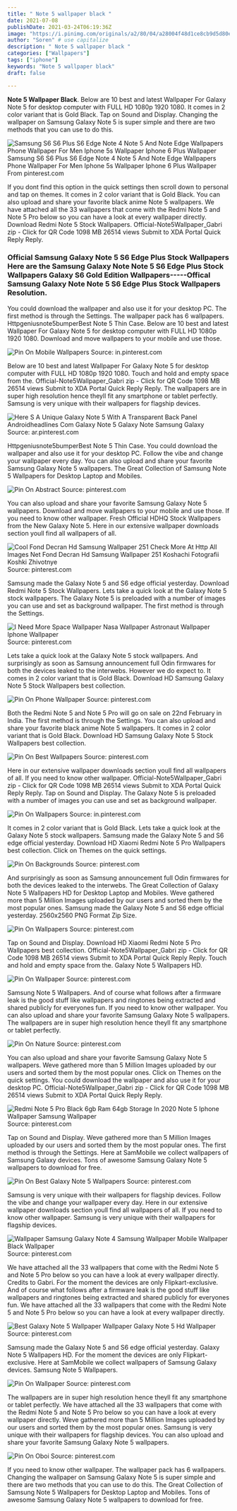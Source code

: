 ```yaml
---
title: " Note 5 wallpaper black "
date: 2021-07-08
publishDate: 2021-03-24T06:19:36Z
image: "https://i.pinimg.com/originals/a2/80/04/a28004f48d1ce8cb9d5d80ed11885a62.jpg"
author: "Soren" # use capitalize
description: " Note 5 wallpaper black "
categories: ["Wallpapers"]
tags: ["iphone"]
keywords: "Note 5 wallpaper black"
draft: false

---
```



**Note 5 Wallpaper Black**. Below are 10 best and latest Wallpaper For Galaxy Note 5 for desktop computer with FULL HD 1080p 1920 1080. It comes in 2 color variant that is Gold Black. Tap on Sound and Display. Changing the wallpaper on Samsung Galaxy Note 5 is super simple and there are two methods that you can use to do this.

![Samsung S6 S6 Plus S6 Edge Note 4 Note 5 And Note Edge Wallpapers Phone Wallpaper For Men Iphone 5s Wallpaper Iphone 6 Plus Wallpaper](https://i.pinimg.com/originals/5e/28/b8/5e28b8a2512128013917753865161ec7.jpg "Samsung S6 S6 Plus S6 Edge Note 4 Note 5 And Note Edge Wallpapers Phone Wallpaper For Men Iphone 5s Wallpaper Iphone 6 Plus Wallpaper")
Samsung S6 S6 Plus S6 Edge Note 4 Note 5 And Note Edge Wallpapers Phone Wallpaper For Men Iphone 5s Wallpaper Iphone 6 Plus Wallpaper From pinterest.com


If you dont find this option in the quick settings then scroll down to personal and tap on themes. It comes in 2 color variant that is Gold Black. You can also upload and share your favorite black anime Note 5 wallpapers. We have attached all the 33 wallpapers that come with the Redmi Note 5 and Note 5 Pro below so you can have a look at every wallpaper directly. Download Redmi Note 5 Stock Wallpapers. Official-Note5Wallpaper_Gabri zip - Click for QR Code 1098 MB 26514 views Submit to XDA Portal Quick Reply Reply.

### Official Samsung Galaxy Note 5 S6 Edge Plus Stock Wallpapers Here are the Samsung Galaxy Note Note 5 S6 Edge Plus Stock Wallpapers Galaxy S6 Gold Edition Wallpapers-----Offical Samsung Galaxy Note Note 5 S6 Edge Plus Stock Wallpapers Resolution.

You could download the wallpaper and also use it for your desktop PC. The first method is through the Settings. The wallpaper pack has 6 wallpapers. Httpgeniusnote5bumperBest Note 5 Thin Case. Below are 10 best and latest Wallpaper For Galaxy Note 5 for desktop computer with FULL HD 1080p 1920 1080. Download and move wallpapers to your mobile and use those.


![Pin On Mobile Wallpapers](https://i.pinimg.com/originals/fb/11/6a/fb116a861ac06c8ee099a4b696620ef9.jpg "Pin On Mobile Wallpapers")
Source: in.pinterest.com

Below are 10 best and latest Wallpaper For Galaxy Note 5 for desktop computer with FULL HD 1080p 1920 1080. Touch and hold and empty space from the. Official-Note5Wallpaper_Gabri zip - Click for QR Code 1098 MB 26514 views Submit to XDA Portal Quick Reply Reply. The wallpapers are in super high resolution hence theyll fit any smartphone or tablet perfectly. Samsung is very unique with their wallpapers for flagship devices.

![Here S A Unique Galaxy Note 5 With A Transparent Back Panel Androidheadlines Com Galaxy Note 5 Galaxy Note Samsung Galaxy](https://i.pinimg.com/originals/8c/55/22/8c55226626413223561ded471e469668.jpg "Here S A Unique Galaxy Note 5 With A Transparent Back Panel Androidheadlines Com Galaxy Note 5 Galaxy Note Samsung Galaxy")
Source: ar.pinterest.com

Httpgeniusnote5bumperBest Note 5 Thin Case. You could download the wallpaper and also use it for your desktop PC. Follow the vibe and change your wallpaper every day. You can also upload and share your favorite Samsung Galaxy Note 5 wallpapers. The Great Collection of Samsung Note 5 Wallpapers for Desktop Laptop and Mobiles.

![Pin On Abstract](https://i.pinimg.com/originals/96/c3/7e/96c37ecb0cacce3df99c90d376a56797.jpg "Pin On Abstract")
Source: pinterest.com

You can also upload and share your favorite Samsung Galaxy Note 5 wallpapers. Download and move wallpapers to your mobile and use those. If you need to know other wallpaper. Fresh Official HDHQ Stock Wallpapers from the New Galaxy Note 5. Here in our extensive wallpaper downloads section youll find all wallpapers of all.

![Cool Fond Decran Hd Samsung Wallpaper 251 Check More At Http All Images Net Fond Decran Hd Samsung Wallpaper 251 Koshachi Fotografii Koshki Zhivotnye](https://i.pinimg.com/originals/74/88/30/748830e6c4a2971933abbb613756a408.jpg "Cool Fond Decran Hd Samsung Wallpaper 251 Check More At Http All Images Net Fond Decran Hd Samsung Wallpaper 251 Koshachi Fotografii Koshki Zhivotnye")
Source: pinterest.com

Samsung made the Galaxy Note 5 and S6 edge official yesterday. Download Redmi Note 5 Stock Wallpapers. Lets take a quick look at the Galaxy Note 5 stock wallpapers. The Galaxy Note 5 is preloaded with a number of images you can use and set as background wallpaper. The first method is through the Settings.

![I Need More Space Wallpaper Nasa Wallpaper Astronaut Wallpaper Iphone Wallpaper](https://i.pinimg.com/originals/c9/1a/97/c91a97684cb947d0fc8097e184cddc7d.jpg "I Need More Space Wallpaper Nasa Wallpaper Astronaut Wallpaper Iphone Wallpaper")
Source: pinterest.com

Lets take a quick look at the Galaxy Note 5 stock wallpapers. And surprisingly as soon as Samsung announcement full Odin firmwares for both the devices leaked to the interwebs. However we do expect to. It comes in 2 color variant that is Gold Black. Download HD Samsung Galaxy Note 5 Stock Wallpapers best collection.

![Pin On Phone Wallpaper](https://i.pinimg.com/originals/05/be/03/05be0326d95e39de36f75209d7fe399d.jpg "Pin On Phone Wallpaper")
Source: pinterest.com

Both the Redmi Note 5 and Note 5 Pro will go on sale on 22nd February in India. The first method is through the Settings. You can also upload and share your favorite black anime Note 5 wallpapers. It comes in 2 color variant that is Gold Black. Download HD Samsung Galaxy Note 5 Stock Wallpapers best collection.

![Pin On Best Wallpapers](https://i.pinimg.com/236x/f3/8f/8f/f38f8f51b6c6ed396627ae614d327d9c--galaxy-note--abstract-pattern.jpg "Pin On Best Wallpapers")
Source: pinterest.com

Here in our extensive wallpaper downloads section youll find all wallpapers of all. If you need to know other wallpaper. Official-Note5Wallpaper_Gabri zip - Click for QR Code 1098 MB 26514 views Submit to XDA Portal Quick Reply Reply. Tap on Sound and Display. The Galaxy Note 5 is preloaded with a number of images you can use and set as background wallpaper.

![Pin On Wallpapers](https://i.pinimg.com/564x/ce/bb/e0/cebbe01631770781a085e35ea635ba39.jpg "Pin On Wallpapers")
Source: in.pinterest.com

It comes in 2 color variant that is Gold Black. Lets take a quick look at the Galaxy Note 5 stock wallpapers. Samsung made the Galaxy Note 5 and S6 edge official yesterday. Download HD Xiaomi Redmi Note 5 Pro Wallpapers best collection. Click on Themes on the quick settings.

![Pin On Backgrounds](https://i.pinimg.com/originals/06/4f/4f/064f4f33e329f382d4ee3646ae6332c2.jpg "Pin On Backgrounds")
Source: pinterest.com

And surprisingly as soon as Samsung announcement full Odin firmwares for both the devices leaked to the interwebs. The Great Collection of Galaxy Note 5 Wallpapers HD for Desktop Laptop and Mobiles. Weve gathered more than 5 Million Images uploaded by our users and sorted them by the most popular ones. Samsung made the Galaxy Note 5 and S6 edge official yesterday. 2560x2560 PNG Format Zip Size.

![Pin On Wallpapers](https://i.pinimg.com/originals/8e/b1/e0/8eb1e0cffb2d7fc4c32ddec662faf323.jpg "Pin On Wallpapers")
Source: pinterest.com

Tap on Sound and Display. Download HD Xiaomi Redmi Note 5 Pro Wallpapers best collection. Official-Note5Wallpaper_Gabri zip - Click for QR Code 1098 MB 26514 views Submit to XDA Portal Quick Reply Reply. Touch and hold and empty space from the. Galaxy Note 5 Wallpapers HD.

![Pin On Wallpaper](https://i.pinimg.com/originals/cc/27/f7/cc27f7c18243a2fecf9aac255bdada25.png "Pin On Wallpaper")
Source: pinterest.com

Samsung Note 5 Wallpapers. And of course what follows after a firmware leak is the good stuff like wallpapers and ringtones being extracted and shared publicly for everyones fun. If you need to know other wallpaper. You can also upload and share your favorite Samsung Galaxy Note 5 wallpapers. The wallpapers are in super high resolution hence theyll fit any smartphone or tablet perfectly.

![Pin On Nature](https://i.pinimg.com/originals/2e/dd/b3/2eddb34ef1ad5d37bb5e84114082c395.jpg "Pin On Nature")
Source: pinterest.com

You can also upload and share your favorite Samsung Galaxy Note 5 wallpapers. Weve gathered more than 5 Million Images uploaded by our users and sorted them by the most popular ones. Click on Themes on the quick settings. You could download the wallpaper and also use it for your desktop PC. Official-Note5Wallpaper_Gabri zip - Click for QR Code 1098 MB 26514 views Submit to XDA Portal Quick Reply Reply.

![Redmi Note 5 Pro Black 6gb Ram 64gb Storage In 2020 Note 5 Iphone Wallpaper Samsung Wallpaper](https://i.pinimg.com/474x/94/c6/bd/94c6bdc88bcc0eabe2abfdc765b2f2ff.jpg "Redmi Note 5 Pro Black 6gb Ram 64gb Storage In 2020 Note 5 Iphone Wallpaper Samsung Wallpaper")
Source: pinterest.com

Tap on Sound and Display. Weve gathered more than 5 Million Images uploaded by our users and sorted them by the most popular ones. The first method is through the Settings. Here at SamMobile we collect wallpapers of Samsung Galaxy devices. Tons of awesome Samsung Galaxy Note 5 wallpapers to download for free.

![Pin On Best Galaxy Note 5 Wallpapers](https://i.pinimg.com/originals/9d/96/df/9d96df6e8ffcbbf6630e3fb7bddd720a.jpg "Pin On Best Galaxy Note 5 Wallpapers")
Source: pinterest.com

Samsung is very unique with their wallpapers for flagship devices. Follow the vibe and change your wallpaper every day. Here in our extensive wallpaper downloads section youll find all wallpapers of all. If you need to know other wallpaper. Samsung is very unique with their wallpapers for flagship devices.

![Wallpaper Samsung Galaxy Note 4 Samsung Wallpaper Mobile Wallpaper Black Wallpaper](https://i.pinimg.com/originals/fd/38/d1/fd38d148784804a8f2a92cc7281d52b0.jpg "Wallpaper Samsung Galaxy Note 4 Samsung Wallpaper Mobile Wallpaper Black Wallpaper")
Source: pinterest.com

We have attached all the 33 wallpapers that come with the Redmi Note 5 and Note 5 Pro below so you can have a look at every wallpaper directly. Credits to Gabri. For the moment the devices are only Flipkart-exclusive. And of course what follows after a firmware leak is the good stuff like wallpapers and ringtones being extracted and shared publicly for everyones fun. We have attached all the 33 wallpapers that come with the Redmi Note 5 and Note 5 Pro below so you can have a look at every wallpaper directly.

![Best Galaxy Note 5 Wallpaper Wallpaper Galaxy Note 5 Hd Wallpaper](https://i.pinimg.com/originals/2e/2e/a6/2e2ea6d2ecdabf7d3534c7070bdca130.jpg "Best Galaxy Note 5 Wallpaper Wallpaper Galaxy Note 5 Hd Wallpaper")
Source: pinterest.com

Samsung made the Galaxy Note 5 and S6 edge official yesterday. Galaxy Note 5 Wallpapers HD. For the moment the devices are only Flipkart-exclusive. Here at SamMobile we collect wallpapers of Samsung Galaxy devices. Samsung Note 5 Wallpapers.

![Pin On Wallpaper](https://i.pinimg.com/originals/45/06/f3/4506f3ad72f78888515480f5c45d72c5.jpg "Pin On Wallpaper")
Source: pinterest.com

The wallpapers are in super high resolution hence theyll fit any smartphone or tablet perfectly. We have attached all the 33 wallpapers that come with the Redmi Note 5 and Note 5 Pro below so you can have a look at every wallpaper directly. Weve gathered more than 5 Million Images uploaded by our users and sorted them by the most popular ones. Samsung is very unique with their wallpapers for flagship devices. You can also upload and share your favorite Samsung Galaxy Note 5 wallpapers.

![Pin On Oboi](https://i.pinimg.com/originals/a2/80/04/a28004f48d1ce8cb9d5d80ed11885a62.jpg "Pin On Oboi")
Source: pinterest.com

If you need to know other wallpaper. The wallpaper pack has 6 wallpapers. Changing the wallpaper on Samsung Galaxy Note 5 is super simple and there are two methods that you can use to do this. The Great Collection of Samsung Note 5 Wallpapers for Desktop Laptop and Mobiles. Tons of awesome Samsung Galaxy Note 5 wallpapers to download for free.

